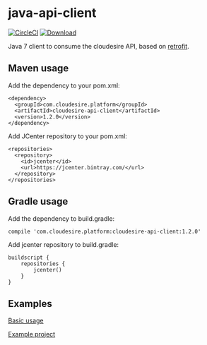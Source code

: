 # java-api-client

[![CircleCI](https://circleci.com/gh/ClouDesire/java-api-client.svg?style=svg)](https://circleci.com/gh/ClouDesire/java-api-client) [ ![Download](https://api.bintray.com/packages/cloudesire/maven-releases/cloudesire-api-client/images/download.svg) ](https://bintray.com/cloudesire/maven-releases/cloudesire-api-client/_latestVersion)

Java 7 client to consume the cloudesire API, based on [retrofit](https://github.com/square/retrofit).

## Maven usage

Add the dependency to your pom.xml:

```
<dependency>
  <groupId>com.cloudesire.platform</groupId>
  <artifactId>cloudesire-api-client</artifactId>
  <version>1.2.0</version>
</dependency>
```

Add JCenter repository to your pom.xml:

```
<repositories>
  <repository>
    <id>jcenter</id>
    <url>https://jcenter.bintray.com/</url>
  </repository>
</repositories>
```

## Gradle usage

Add the dependency to build.gradle:

    compile 'com.cloudesire.platform:cloudesire-api-client:1.2.0'
    
Add jcenter repository to build.gradle:

```
buildscript {
    repositories {
        jcenter()
    }
}
```

## Examples

[Basic usage](https://github.com/ClouDesire/examples/blob/master/java-api-client/src/test/java/org/example/client/ClientTest.java)

[Example project](https://github.com/ClouDesire/examples/tree/master/java-api-client)

